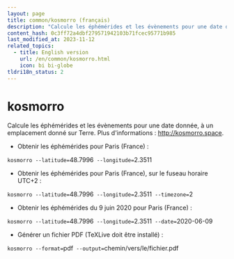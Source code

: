 ```yaml
---
layout: page
title: common/kosmorro (français)
description: "Calcule les éphémérides et les évènements pour une date donnée, à un emplacement donné sur Terre."
content_hash: 0c3ff72a4dbf279571942103b71fcec95771b985
last_modified_at: 2023-11-12
related_topics:
  - title: English version
    url: /en/common/kosmorro.html
    icon: bi bi-globe
tldri18n_status: 2
---
```

# kosmorro

Calcule les éphémérides et les évènements pour une date donnée, à un emplacement donné sur Terre.
Plus d'informations : <http://kosmorro.space>.

- Obtenir les éphémérides pour Paris (France) :

`kosmorro --latitude=`<span class="tldr-var badge badge-pill bg-dark-lm bg-white-dm text-white-lm text-dark-dm font-weight-bold">48.7996</span>` --longitude=`<span class="tldr-var badge badge-pill bg-dark-lm bg-white-dm text-white-lm text-dark-dm font-weight-bold">2.3511</span>

- Obtenir les éphémérides pour Paris (France), sur le fuseau horaire UTC+2 :

`kosmorro --latitude=`<span class="tldr-var badge badge-pill bg-dark-lm bg-white-dm text-white-lm text-dark-dm font-weight-bold">48.7996</span>` --longitude=`<span class="tldr-var badge badge-pill bg-dark-lm bg-white-dm text-white-lm text-dark-dm font-weight-bold">2.3511</span>` --timezone=`<span class="tldr-var badge badge-pill bg-dark-lm bg-white-dm text-white-lm text-dark-dm font-weight-bold">2</span>

- Obtenir les éphémérides du 9 juin 2020 pour Paris (France) :

`kosmorro --latitude=`<span class="tldr-var badge badge-pill bg-dark-lm bg-white-dm text-white-lm text-dark-dm font-weight-bold">48.7996</span>` --longitude=`<span class="tldr-var badge badge-pill bg-dark-lm bg-white-dm text-white-lm text-dark-dm font-weight-bold">2.3511</span>` --date=`<span class="tldr-var badge badge-pill bg-dark-lm bg-white-dm text-white-lm text-dark-dm font-weight-bold">2020-06-09</span>

- Générer un fichier PDF (TeXLive doit être installé) :

`kosmorro --format=`<span class="tldr-var badge badge-pill bg-dark-lm bg-white-dm text-white-lm text-dark-dm font-weight-bold">pdf</span>` --output=`<span class="tldr-var badge badge-pill bg-dark-lm bg-white-dm text-white-lm text-dark-dm font-weight-bold">chemin/vers/le/fichier.pdf</span>
